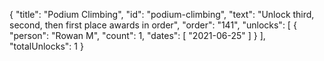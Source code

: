 {
  "title": "Podium Climbing",
  "id": "podium-climbing",
  "text": "Unlock third, second, then first place awards in order",
  "order": "141",
  "unlocks": [
    {
      "person": "Rowan M",
      "count": 1,
      "dates": [
        "2021-06-25"
      ]
    }
  ],
  "totalUnlocks": 1
}